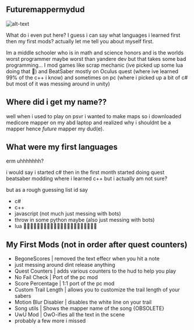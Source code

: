 ## Futuremappermydud

<!---![alt-text](https://media.tenor.com/images/cb99fb8003fc51e3f9e71ba3555d64e6/tenor.gif)--->
![alt-text](https://cdn.discordapp.com/emojis/722904900278943746.png?v=1)

What do i even put here? I guess i can say what languages i learned first then my first mods? actually let me tell you about myself first.

Im a middle schooler who is in math and science honors and is the worlds worst programmer maybe worst than yandere dev but that takes some bad programming... I mod games like scrap mechanic (ive picked up some lua doing that 🤮) and BeatSaber mostly on Oculus quest (where ive learned 99% of the c++ i know) and sometimes on pc (where i picked up a bit of c# but most of it was messing around in unity)

## Where did i get my name??

well when i used to play on psvr i wanted to make maps so i downloaded medicore mapper on my abd laptop and realized why i shouldnt be a mapper hence *future* mapper my dud(e).

## What were my first languages

erm uhhhhhhh? 

i would say i started c# then in the first month started doing quest beatsaber modding where i learned c++ but i actually am not sure?

but as a rough guessing list id say
 - c#
 - c++
 - javascript (not much just messing with bots)
 - throw in some python maybe (also just messing with bots)
 - lua 🤮🤮🤮🤮🤮🤮🤮🤮🤮🤮🤮🤮🤮🤮🤮🤮🤮🤮🤮🤮🤮🤮
 
 ## My First Mods (not in order after quest counters)
 
  - BegoneScores | removed the text effecr when you hit a note
  - just messing around dint release anything
  - Quest Counters | adds various counters to the hud to help you play
  - No Fail Check | Port of the pc mod
  - Score Percentage | 1:1 port of the pc mod
  - Custom Trail Length | allows you to customize the trail length of your sabers
  - Motion Blur Disabler | disables the white line on your trail
  - Song utils | Shows the mapper name of the song {OBSOLETE}
  - UwU Mod | OwO-ifies all the text in the scene
  - probably a few more i missed
